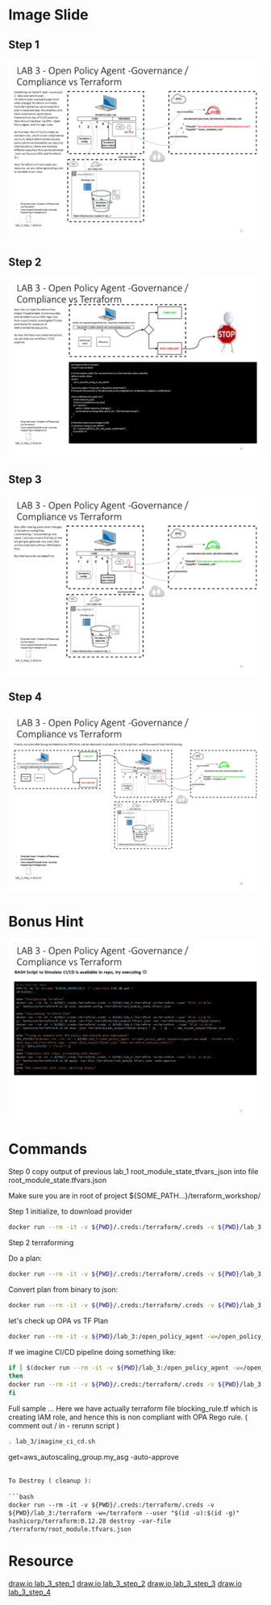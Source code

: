 # Image Slide
## Step 1
![L3S1](resources/lab_3_step_1.PNG)
## Step 2
![L3S2](resources/lab_3_step_2.PNG)
## Step 3
![L3S3](resources/lab_3_step_3.PNG)
## Step 4
![L3S4](resources/lab_3_step_4.PNG)

# Bonus Hint
![L3BONUS](resources/simulate_ci_cd_pipeline.PNG)

# Commands
Step 0 copy output of previous lab_1 root_module_state_tfvars_json into file root_module_state.tfvars.json

Make sure you are in root of project ${SOME_PATH...}/terraform_workshop/

Step 1 initialize, to download provider

```bash
docker run --rm -it -v ${PWD}/.creds:/terraform/.creds -v ${PWD}/lab_3:/terraform -w=/terraform --user "$(id -u):$(id -g)" hashicorp/terraform:0.12.28 init -backend-config /terraform/root_module_state.tfvars.json
```

Step 2 terraforming

Do a plan:

```bash
docker run --rm -it -v ${PWD}/.creds:/terraform/.creds -v ${PWD}/lab_3:/terraform -w=/terraform --user "$(id -u):$(id -g)" hashicorp/terraform:0.12.28 plan -var-file /terraform/root_module.tfvars.json -out /terraform/plan_output/tfplan.binary
```

Convert plan from binary to json:

```bash
docker run --rm -it -v ${PWD}/.creds:/terraform/.creds -v ${PWD}/lab_3:/terraform -w=/terraform  --user "$(id -u):$(id -g)" hashicorp/terraform:0.12.28 show -json /terraform/plan_output/tfplan.binary | jq . | jq .  > lab_3/plan_output/tfplan.json
```

let's check up OPA vs TF Plan


```bash
docker run --rm -it -v ${PWD}/lab_3:/open_policy_agent -w=/open_policy_agent openpolicyagent/opa eval --format pretty --data opa_rules/terraform.rego --input plan_output/tfplan.json "data.terraform.analysis.authz"
```

If we imagine CI/CD pipeline doing something like:

```bash
if [ $(docker run --rm -it -v ${PWD}/lab_3:/open_policy_agent -w=/open_policy_agent openpolicyagent/opa eval --format pretty --data opa_rules/terraform.rego --input plan_output/tfplan.json "data.terraform.analysis.authz") ]
then
docker run --rm -it -v ${PWD}/.creds:/terraform/.creds -v ${PWD}/lab_3:/terraform -w=/terraform --user "$(id -u):$(id -g)" hashicorp/terraform:0.12.28 apply -var-file /terraform/root_module.tfvars.json -auto-approve
fi
```

Full sample ...
Here we have actually terraform file blocking_rule.tf which is creating IAM role, and hence this is non compliant with OPA Rego rule. ( comment out / in - rerunn script )
```bash
. lab_3/imagine_ci_cd.sh
```
get=aws_autoscaling_group.my_asg -auto-approve
```

To Destroy ( cleanup ):

```bash
docker run --rm -it -v ${PWD}/.creds:/terraform/.creds -v ${PWD}/lab_3:/terraform -w=/terraform --user "$(id -u):$(id -g)" hashicorp/terraform:0.12.28 destroy -var-file /terraform/root_module.tfvars.json 
```


# Resource
[draw.io lab_3_step_1](resources/lab_3_step_1.drawio)
[draw.io lab_3_step_2](resources/lab_3_step_2.drawio)
[draw.io lab_3_step_3](resources/lab_3_step_3.drawio)
[draw.io lab_3_step_4](resources/lab_3_step_4.drawio)